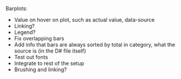 Barplots:


- Value on hover on plot, such as actual value, data-source
- Linking?
- Legend?
- Fix overlapping bars
- Add info that bars are always sorted by total in category, what the source is (in the D# file itself)
- Test out fonts 
- Integrate to rest of the setup
- Brushing and linking?